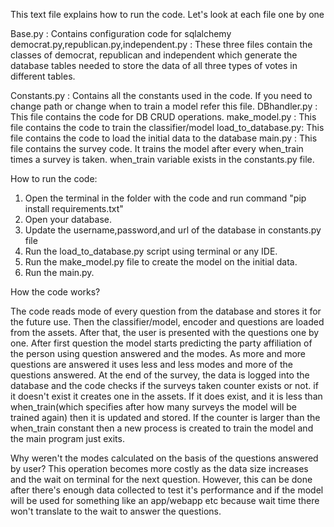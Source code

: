 This text file explains how to run the code.
Let's look at each file one by one

Base.py : Contains configuration code for sqlalchemy
democrat.py,republican.py,independent.py : These three files contain the classes of democrat, republican and independent which generate
the database tables needed to store the data of all three types of votes in different tables.

Constants.py : Contains all the constants used in the code. If you need to change path or change when to train a model refer this file.
DBhandler.py : This file contains the code for DB CRUD operations.
make_model.py : This file contains the code to train the classifier/model
load_to_database.py: This file contains the code to load the initial data to the database
main.py : This file contains the survey code. It trains the model after every when_train times a survey is taken.
when_train variable exists in the constants.py file.


How to run the code:

1. Open the terminal in the folder with the code and run command "pip install requirements.txt"
2. Open your database.
3. Update the username,password,and url of the database in constants.py file
4. Run the load_to_database.py script using terminal or any IDE.
5. Run the make_model.py file to create the model on the initial data.
6. Run the main.py.


How the code works?

The code reads mode of every question from the database and stores it for the future use. Then the 
classifier/model, encoder and questions are loaded from the assets. After that, the user is presented
with the questions one by one. After first question the model starts predicting the party affiliation 
of the person using question answered and the modes. As more and more questions are answered it uses
less and less modes and more of the questions answered. At the end of the survey, the data is logged
into the database and the code checks if the surveys taken counter exists or not. if it doesn't exist
it creates one in the assets. If it does exist, and it is less than when_train(which specifies after 
how many surveys the model will be trained again) then it is updated and stored. If the counter is larger
than the when_train constant then a new process is created to train the model and the main program just exits.



Why weren't the modes calculated on the basis of the questions answered by user?
This operation becomes more costly as the data size increases and the wait on terminal for the next question.
However, this can be done after there's enough data collected to test it's performance and if the model will
be used for something like an app/webapp etc because wait time there won't translate to the wait to answer the questions.
